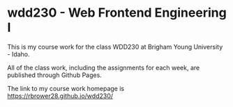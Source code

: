 # wdd230 - Web Frontend Engineering I

This is my course work for the class WDD230 at Brigham Young University - Idaho.

All of the class work, including the assignments for each week, are published through Github Pages.

The link to my course work homepage is https://rbrower28.github.io/wdd230/
